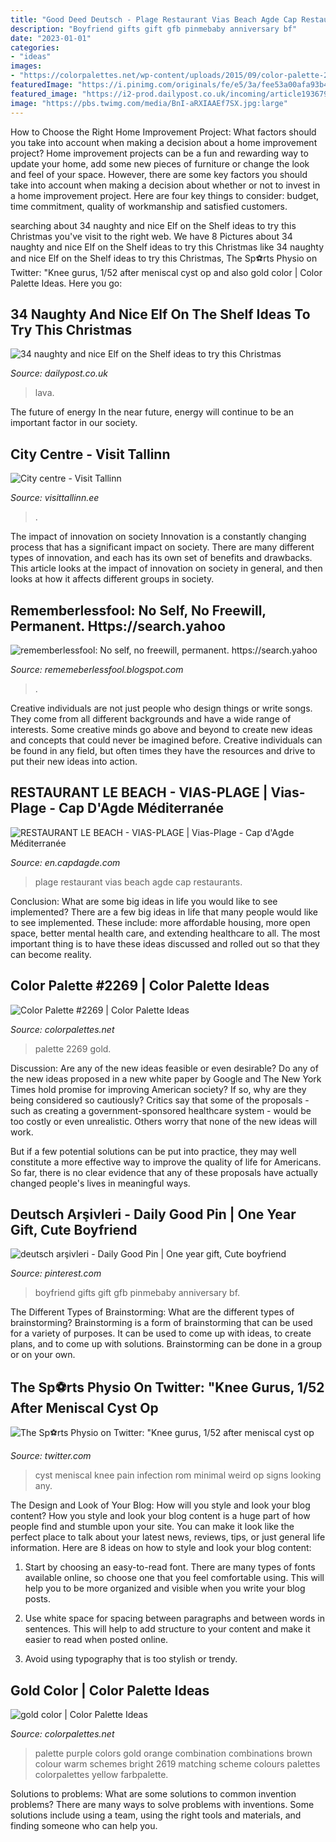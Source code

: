 ```yaml
---
title: "Good Deed Deutsch - Plage Restaurant Vias Beach Agde Cap Restaurants"
description: "Boyfriend gifts gift gfb pinmebaby anniversary bf"
date: "2023-01-01"
categories:
- "ideas"
images:
- "https://colorpalettes.net/wp-content/uploads/2015/09/color-palette-2269.png"
featuredImage: "https://i.pinimg.com/originals/fe/e5/3a/fee53a00afa93b4948aa502611f6c478.jpg"
featured_image: "https://i2-prod.dailypost.co.uk/incoming/article19367939.ece/ALTERNATES/s615b/1_Screenshot-2020-11-27-at-132049.png"
image: "https://pbs.twimg.com/media/BnI-aRXIAAEf7SX.jpg:large"
---
```



How to Choose the Right Home Improvement Project: What factors should you take into account when making a decision about a home improvement project?
Home improvement projects can be a fun and rewarding way to update your home, add some new pieces of furniture or change the look and feel of your space. However, there are some key factors you should take into account when making a decision about whether or not to invest in a home improvement project. Here are four key things to consider: budget, time commitment, quality of workmanship and satisfied customers.

	

		
searching about 34 naughty and nice Elf on the Shelf ideas to try this Christmas you've visit to the right web. We have 8 Pictures about 34 naughty and nice Elf on the Shelf ideas to try this Christmas like 34 naughty and nice Elf on the Shelf ideas to try this Christmas, The Sp⚽️rts Physio on Twitter: &quot;Knee gurus, 1/52 after meniscal cyst op and also gold color | Color Palette Ideas. Here you go:
		
    
## 34 Naughty And Nice Elf On The Shelf Ideas To Try This Christmas

<img loading=lazy src="https://i2-prod.dailypost.co.uk/incoming/article19367939.ece/ALTERNATES/s615b/1_Screenshot-2020-11-27-at-132049.png" onerror="this.onerror=null;this.src='https://tse3.mm.bing.net/th?id=OIP.8YwoTYDID5hxAohAZmEeRwHaMt&amp;pid=15.1';" alt="34 naughty and nice Elf on the Shelf ideas to try this Christmas">

_Source: dailypost.co.uk_

>lava. 

	

The future of energy
In the near future, energy will continue to be an important factor in our society.

    
## City Centre - Visit Tallinn

<img loading=lazy src="https://www.visittallinn.ee/static/files/025/tn3_kesklinn_kaupo_kalda_2016.jpg" onerror="this.onerror=null;this.src='https://tse4.mm.bing.net/th?id=OIP.bKbvFEkRWsRhEO0UAYq3PQHaCy&amp;pid=15.1';" alt="City centre - Visit Tallinn">

_Source: visittallinn.ee_

>. 

	

The impact of innovation on society
Innovation is a constantly changing process that has a significant impact on society. There are many different types of innovation, and each has its own set of benefits and drawbacks. This article looks at the impact of innovation on society in general, and then looks at how it affects different groups in society.

    
## Rememberlessfool: No Self, No Freewill, Permanent. Https://search.yahoo

<img loading=lazy src="https://1.bp.blogspot.com/-PFsnpVk_dL4/XkHvB3dar8I/AAAAAAAAclA/aPQLMYwuSbw5uON040Q9_DEqwhYK1e8CACLcBGAsYHQ/s1600/Untitled430.png" onerror="this.onerror=null;this.src='https://tse1.mm.bing.net/th?id=OIP.O7__VeO_Iysmd6yZRBpOqgHaEK&amp;pid=15.1';" alt="rememberlessfool: No self, no freewill, permanent. https://search.yahoo">

_Source: rememeberlessfool.blogspot.com_

>. 

	

Creative individuals are not just people who design things or write songs. They come from all different backgrounds and have a wide range of interests. Some creative minds go above and beyond to create new ideas and concepts that could never be imagined before. Creative individuals can be found in any field, but often times they have the resources and drive to put their new ideas into action.

    
## RESTAURANT LE BEACH - VIAS-PLAGE | Vias-Plage - Cap D&#039;Agde Méditerranée

<img loading=lazy src="http://www.en.capdagde.com/sites/default/files/commerces/FB-IMG-1562936801672.jpg" onerror="this.onerror=null;this.src='https://tse3.mm.bing.net/th?id=OIP.GTYkiLHyEsor4unqYZNScQHaFj&amp;pid=15.1';" alt="RESTAURANT LE BEACH - VIAS-PLAGE | Vias-Plage - Cap d&#039;Agde Méditerranée">

_Source: en.capdagde.com_

>plage restaurant vias beach agde cap restaurants. 

	

Conclusion: What are some big ideas in life you would like to see implemented?
There are a few big ideas in life that many people would like to see implemented. These include: more affordable housing, more open space, better mental health care, and extending healthcare to all. The most important thing is to have these ideas discussed and rolled out so that they can become reality.

    
## Color Palette #2269 | Color Palette Ideas

<img loading=lazy src="https://colorpalettes.net/wp-content/uploads/2015/09/color-palette-2269.png" onerror="this.onerror=null;this.src='https://tse4.mm.bing.net/th?id=OIP.bZ3_6RiksxbwmqoLb7N70wAAAA&amp;pid=15.1';" alt="Color Palette #2269 | Color Palette Ideas">

_Source: colorpalettes.net_

>palette 2269 gold. 

	

Discussion: Are any of the new ideas feasible or even desirable?
Do any of the new ideas proposed in a new white paper by Google and The New York Times hold promise for improving American society? If so, why are they being considered so cautiously?
Critics say that some of the proposals - such as creating a government-sponsored healthcare system - would be too costly or even unrealistic. Others worry that none of the new ideas will work.

But if a few potential solutions can be put into practice, they may well constitute a more effective way to improve the quality of life for Americans. So far, there is no clear evidence that any of these proposals have actually changed people's lives in meaningful ways.

    
## Deutsch Arşivleri - Daily Good Pin | One Year Gift, Cute Boyfriend

<img loading=lazy src="https://i.pinimg.com/originals/fe/e5/3a/fee53a00afa93b4948aa502611f6c478.jpg" onerror="this.onerror=null;this.src='https://tse2.mm.bing.net/th?id=OIP._TJqY_BjN182vUNoX9Q26gHaM9&amp;pid=15.1';" alt="deutsch arşivleri - Daily Good Pin | One year gift, Cute boyfriend">

_Source: pinterest.com_

>boyfriend gifts gift gfb pinmebaby anniversary bf. 

	

The Different Types of Brainstorming: What are the different types of brainstorming?
Brainstorming is a form of brainstorming that can be used for a variety of purposes. It can be used to come up with ideas, to create plans, and to come up with solutions. Brainstorming can be done in a group or on your own.

    
## The Sp⚽️rts Physio On Twitter: &quot;Knee Gurus, 1/52 After Meniscal Cyst Op

<img loading=lazy src="https://pbs.twimg.com/media/BnI-aRXIAAEf7SX.jpg:large" onerror="this.onerror=null;this.src='https://tse2.mm.bing.net/th?id=OIP.0h0EG5tmO9oLG9ZGusFFGAHaJ4&amp;pid=15.1';" alt="The Sp⚽️rts Physio on Twitter: &quot;Knee gurus, 1/52 after meniscal cyst op">

_Source: twitter.com_

>cyst meniscal knee pain infection rom minimal weird op signs looking any. 

	

The Design and Look of Your Blog: How will you style and look your blog content?
How you style and look your blog content is a huge part of how people find and stumble upon your site. You can make it look like the perfect place to talk about your latest news, reviews, tips, or just general life information. Here are 8 ideas on how to style and look your blog content:
1. Start by choosing an easy-to-read font. There are many types of fonts available online, so choose one that you feel comfortable using. This will help you to be more organized and visible when you write your blog posts.

2. Use white space for spacing between paragraphs and between words in sentences. This will help to add structure to your content and make it easier to read when posted online.

3. Avoid using typography that is too stylish or trendy.

    
## Gold Color | Color Palette Ideas

<img loading=lazy src="http://colorpalettes.net/wp-content/uploads/2016/02/color-palette-2619.png" onerror="this.onerror=null;this.src='https://tse4.mm.bing.net/th?id=OIP.H9bZ2aU1YA1MywlROhLHNAAAAA&amp;pid=15.1';" alt="gold color | Color Palette Ideas">

_Source: colorpalettes.net_

>palette purple colors gold orange combination combinations brown colour warm schemes bright 2619 matching scheme colours palettes colorpalettes yellow farbpalette. 

	

Solutions to problems: What are some solutions to common invention problems?
There are many ways to solve problems with inventions. Some solutions include using a team, using the right tools and materials, and finding someone who can help you.

